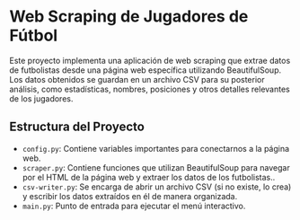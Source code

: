 # Web Scraping de Jugadores de Fútbol

Este proyecto implementa una aplicación de web scraping que extrae datos de futbolistas desde una página web específica utilizando BeautifulSoup. Los datos obtenidos se guardan en un archivo CSV para su posterior análisis, como estadísticas, nombres, posiciones y otros detalles relevantes de los jugadores.

## Estructura del Proyecto

- `config.py`: Contiene variables importantes para conectarnos a la página web.
- `scraper.py`: Contiene funciones que utilizan BeautifulSoup para navegar por el HTML de la página web y extraer los datos de los futbolistas..
- `csv-writer.py`: Se encarga de abrir un archivo CSV (si no existe, lo crea) y escribir los datos extraídos en él de manera organizada.
- `main.py`: Punto de entrada para ejecutar el menú interactivo.
